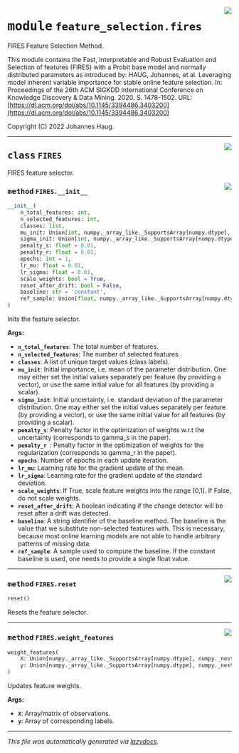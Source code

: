 <!-- markdownlint-disable -->

<a href="https://github.com/haugjo/float/tree/main/float/feature_selection/fires.py#L0"><img align="right" style="float:right;" src="https://img.shields.io/badge/-source-cccccc?style=flat-square"></a>

# <kbd>module</kbd> `feature_selection.fires`
FIRES Feature Selection Method. 

This module contains the Fast, Interpretable and Robust Evaluation and Selection of features (FIRES) with a Probit base model and normally distributed parameters as introduced by: HAUG, Johannes, et al. Leveraging model inherent variable importance for stable online feature selection. In: Proceedings of the 26th ACM SIGKDD International Conference on Knowledge Discovery & Data Mining. 2020. S. 1478-1502. URL: [https://dl.acm.org/doi/abs/10.1145/3394486.3403200](https://dl.acm.org/doi/abs/10.1145/3394486.3403200)

Copyright (C) 2022 Johannes Haug. 



---

<a href="https://github.com/haugjo/float/tree/main/float/feature_selection/fires.py#L21"><img align="right" style="float:right;" src="https://img.shields.io/badge/-source-cccccc?style=flat-square"></a>

## <kbd>class</kbd> `FIRES`
FIRES feature selector. 

<a href="https://github.com/haugjo/float/tree/main/float/feature_selection/fires.py#L23"><img align="right" style="float:right;" src="https://img.shields.io/badge/-source-cccccc?style=flat-square"></a>

### <kbd>method</kbd> `FIRES.__init__`

```python
__init__(
    n_total_features: int,
    n_selected_features: int,
    classes: list,
    mu_init: Union[int, numpy._array_like._SupportsArray[numpy.dtype], numpy._nested_sequence._NestedSequence[numpy._array_like._SupportsArray[numpy.dtype]], bool, float, complex, str, bytes, numpy._nested_sequence._NestedSequence[Union[bool, int, float, complex, str, bytes]]] = 0,
    sigma_init: Union[int, numpy._array_like._SupportsArray[numpy.dtype], numpy._nested_sequence._NestedSequence[numpy._array_like._SupportsArray[numpy.dtype]], bool, float, complex, str, bytes, numpy._nested_sequence._NestedSequence[Union[bool, int, float, complex, str, bytes]]] = 1,
    penalty_s: float = 0.01,
    penalty_r: float = 0.01,
    epochs: int = 1,
    lr_mu: float = 0.01,
    lr_sigma: float = 0.01,
    scale_weights: bool = True,
    reset_after_drift: bool = False,
    baseline: str = 'constant',
    ref_sample: Union[float, numpy._array_like._SupportsArray[numpy.dtype], numpy._nested_sequence._NestedSequence[numpy._array_like._SupportsArray[numpy.dtype]], bool, int, complex, str, bytes, numpy._nested_sequence._NestedSequence[Union[bool, int, float, complex, str, bytes]]] = 0
)
```

Inits the feature selector. 



**Args:**
 
 - <b>`n_total_features`</b>:  The total number of features. 
 - <b>`n_selected_features`</b>:  The number of selected features. 
 - <b>`classes`</b>:  A list of unique target values (class labels). 
 - <b>`mu_init`</b>:  Initial importance, i.e. mean of the parameter distribution. One may either set the initial values  separately per feature (by providing a vector), or use the same initial value for all features  (by providing a scalar). 
 - <b>`sigma_init`</b>:  Initial uncertainty, i.e. standard deviation of the parameter distribution. One may either set the  initial values separately per feature (by providing a vector), or use the same initial value for all  features (by providing a scalar). 
 - <b>`penalty_s`</b>:  Penalty factor in the optimization of weights w.r.t the uncertainty (corresponds to gamma_s in  the paper). 
 - <b>`penalty_r `</b>:  Penalty factor in the optimization of weights for the regularization (corresponds to gamma_r  in the paper). 
 - <b>`epochs`</b>:  Number of epochs in each update iteration. 
 - <b>`lr_mu`</b>:  Learning rate for the gradient update of the mean. 
 - <b>`lr_sigma`</b>:  Learning rate for the gradient update of the standard deviation. 
 - <b>`scale_weights`</b>:  If True, scale feature weights into the range [0,1]. If False, do not scale weights. 
 - <b>`reset_after_drift`</b>:  A boolean indicating if the change detector will be reset after a drift was detected. 
 - <b>`baseline`</b>:  A string identifier of the baseline method. The baseline is the value that we substitute non-selected  features with. This is necessary, because most online learning models are not able to handle arbitrary  patterns of missing data. 
 - <b>`ref_sample`</b>:  A sample used to compute the baseline. If the constant baseline is used, one needs to provide a single  float value. 




---

<a href="https://github.com/haugjo/float/tree/main/float/feature_selection/fires.py#L107"><img align="right" style="float:right;" src="https://img.shields.io/badge/-source-cccccc?style=flat-square"></a>

### <kbd>method</kbd> `FIRES.reset`

```python
reset()
```

Resets the feature selector. 

---

<a href="https://github.com/haugjo/float/tree/main/float/feature_selection/fires.py#L89"><img align="right" style="float:right;" src="https://img.shields.io/badge/-source-cccccc?style=flat-square"></a>

### <kbd>method</kbd> `FIRES.weight_features`

```python
weight_features(
    X: Union[numpy._array_like._SupportsArray[numpy.dtype], numpy._nested_sequence._NestedSequence[numpy._array_like._SupportsArray[numpy.dtype]], bool, int, float, complex, str, bytes, numpy._nested_sequence._NestedSequence[Union[bool, int, float, complex, str, bytes]]],
    y: Union[numpy._array_like._SupportsArray[numpy.dtype], numpy._nested_sequence._NestedSequence[numpy._array_like._SupportsArray[numpy.dtype]], bool, int, float, complex, str, bytes, numpy._nested_sequence._NestedSequence[Union[bool, int, float, complex, str, bytes]]]
)
```

Updates feature weights. 



**Args:**
 
 - <b>`X`</b>:  Array/matrix of observations. 
 - <b>`y`</b>:  Array of corresponding labels. 




---

_This file was automatically generated via [lazydocs](https://github.com/ml-tooling/lazydocs)._

